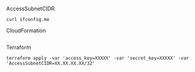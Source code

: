 AccessSubnetCIDR
```
curl ifconfig.me
```

CloudFormation
```

```

Terraform
```
terraform apply -var 'access_key=XXXXX' -var 'secret_key=XXXXX' -var 'AccessSubnetCIDR=XX.XX.XX.XX/32'
```